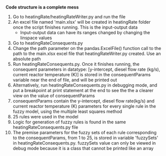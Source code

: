 **Code structure is a complete mess**

1. Go to heatingRate/heatingRateWriter.py and run the file
2. An excel file named 'main.xlsx' will be created in heatingRate folder once the script finishes running. This is the input-output data
    - Input-output data can have its ranges changed by changing the linspace values
3. Go to heatingRateConsequents.py
4. Change the path parameter on the pandas.ExcelFile() function call to the path to the main.xlsx excel file that heatingRateWriter.py created. Use an absolute path
5. Run heatingRateConsequents.py. Once it finishes running, the consequent parameters in datatype: [y-intercept, diesel flow rate (kg/s), current reactor temperature (K)] is stored in the consequentParams variable near the end of file, and will be printed out
6. Alternatively, run heatingRateConsequents.py in debugging mode, and put a breakpoint at print statement at the end to see the the a clearer view on the value of consequentParams
7. consequentParams contain the y-intercept, diesel flow rate(kg/s) and current reactor temperature (K) parameters for every single rule in the fuzzy model, using the multiple least squares method
8. 25 rules were used in the model
9. Logic for generation of fuzzy rules is found in the same heatingRateConsequents.py file
10. The premise parameters for the fuzzy sets of each rule corresponding to the consequentParams, from 1 to 25, is stored in variable 'fuzzySets' in heatingRateConsequents.py. fuzzySets value can only be viewed in debug mode because it is a class that cannot be printed like an array 
